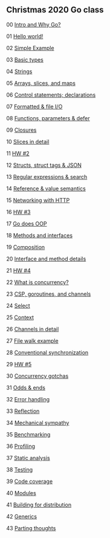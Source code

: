 ## Christmas 2020 Go class

00 [Intro and Why Go?](go-00-intro-slides.pdf)

01 [Hello world!](go-01-hello-slides.pdf)

02 [Simple Example](go-02-example1-slides.pdf)

03 [Basic types](go-03-basics-slides.pdf)

04 [Strings](go-04-strings-slides.pdf)

05 [Arrays, slices, and maps](go-05-complex-slides.pdf)

06 [Control statements; declarations](go-06-controls-slides.pdf)

07 [Formatted & file I/O](go-07-io-slides.pdf)

08 [Functions, parameters & defer](go-08-funcs-slides.pdf)

09 [Closures](go-09-closures-slides.pdf)

10 [Slices in detail](go-10-slices-slides.pdf)

11 [HW #2](go-11-hw2-slides.pdf)

12 [Structs, struct tags & JSON](go-12-structs-slides.pdf)

13 [Regular expressions & search](go-13-regex-slides.pdf)

14 [Reference & value semantics](go-14-semantics-slides.pdf)

15 [Networking with HTTP](go-15-http-slides.pdf)

16 [HW #3](go-16-hw3-slides.pdf)

17 [Go does OOP](go-17-oop-slides.pdf)

18 [Methods and interfaces](go-18-methods-slides.pdf)

19 [Composition](go-19-objects-slides.pdf)

20 [Interface and method details](go-20-details-slides.pdf)

21 [HW #4](go-21-hw4-slides.pdf)

22 [What is concurrency?](go-22-concurrency-slides.pdf)

23 [CSP, goroutines, and channels](go-23-csp-slides.pdf)

24 [Select](go-24-select-slides.pdf)

25 [Context](go-25-context-slides.pdf)

26 [Channels in detail](go-26-channels-slides.pdf)

27 [File walk example](go-27-walk-slides.pdf)

28 [Conventional synchronization](go-28-mutex-slides.pdf)

29 [HW #5](go-29-hw5-slides.pdf)

30 [Concurrency gotchas](go-30-gotchas-slides.pdf)

31 [Odds & ends](go-31-misc-slides.pdf)

32 [Error handling](go-32-errors-slides.pdf)

33 [Reflection](go-33-reflect-slides.pdf)

34 [Mechanical sympathy](go-34-sympathy-slides.pdf)

35 [Benchmarking](go-35-bench-slides.pdf)

36 [Profiling](go-36-profile-slides.pdf)

37 [Static analysis](go-37-static-slides.pdf)

38 [Testing](go-38-testing-slides.pdf)

39 [Code coverage](go-39-coverage-slides.pdf)

40 [Modules](go-40-modules-slides.pdf)

41 [Building for distribution](go-41-build-slides.pdf)

42 [Generics](go-42-generics-slides.pdf)

43 [Parting thoughts](go-43-thoughts-slides.pdf)
